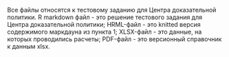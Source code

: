 Все файлы относятся к тестовому заданию для Центра доказательной политики.
R markdown файл - это решение тестового задания для Центра доказательной политики;
HRML-файл - это knitted версия содержимого маркдауна из пункта 1;
XLSX-файл - это данные, на которых проводились расчеты;
PDF-файл - это версионный справочник к данным xlsx.
